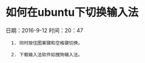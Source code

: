 
                             
# 如何在ubuntu下切换输入法

   日期：2016-9-12   时间：20：47                                     
                                          
      1. 同时按住图案键和空格键切换。
      
      2. 下载输入法软件如搜狗输入法。